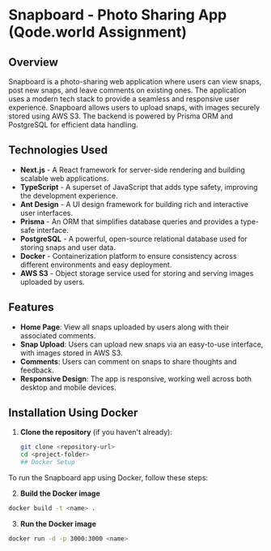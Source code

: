 
# Snapboard - Photo Sharing App (Qode.world Assignment)

## Overview

Snapboard is a photo-sharing web application where users can view snaps, post new snaps, and leave comments on existing ones. The application uses a modern tech stack to provide a seamless and responsive user experience. Snapboard allows users to upload snaps, with images securely stored using AWS S3. The backend is powered by Prisma ORM and PostgreSQL for efficient data handling.

## Technologies Used

- **Next.js** - A React framework for server-side rendering and building scalable web applications.
- **TypeScript** - A superset of JavaScript that adds type safety, improving the development experience.
- **Ant Design** - A UI design framework for building rich and interactive user interfaces.
- **Prisma** - An ORM that simplifies database queries and provides a type-safe interface.
- **PostgreSQL** - A powerful, open-source relational database used for storing snaps and user data.
- **Docker** - Containerization platform to ensure consistency across different environments and easy deployment.
- **AWS S3** - Object storage service used for storing and serving images uploaded by users.

## Features

- **Home Page**: View all snaps uploaded by users along with their associated comments.
- **Snap Upload**: Users can upload new snaps via an easy-to-use interface, with images stored in AWS S3.
- **Comments**: Users can comment on snaps to share thoughts and feedback.
- **Responsive Design**: The app is responsive, working well across both desktop and mobile devices.

## Installation Using Docker

1. **Clone the repository** (if you haven't already):

   ```bash
   git clone <repository-url>
   cd <project-folder>
   ## Docker Setup

To run the Snapboard app using Docker, follow these steps:

2. **Build the Docker image**

```bash
docker build -t <name> .
```

3. **Run the Docker image**

```bash
docker run -d -p 3000:3000 <name>
